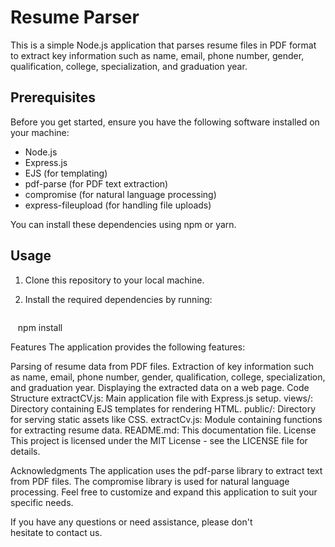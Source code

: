 # Resume Parser

This is a simple Node.js application that parses resume files in PDF format to extract key information such as name, email, phone number, gender, qualification, college, specialization, and graduation year.

## Prerequisites

Before you get started, ensure you have the following software installed on your machine:

- Node.js
- Express.js
- EJS (for templating)
- pdf-parse (for PDF text extraction)
- compromise (for natural language processing)
- express-fileupload (for handling file uploads)

You can install these dependencies using npm or yarn.

## Usage

1. Clone this repository to your local machine.

2. Install the required dependencies by running:

   ```bash
   npm install



Features
The application provides the following features:

Parsing of resume data from PDF files.
Extraction of key information such as name, email, phone number, gender, qualification, college, specialization, and graduation year.
Displaying the extracted data on a web page.
Code Structure
extractCV.js: Main application file with Express.js setup.
views/: Directory containing EJS templates for rendering HTML.
public/: Directory for serving static assets like CSS.
extractCv.js: Module containing functions for extracting resume data.
README.md: This documentation file.
License
This project is licensed under the MIT License - see the LICENSE file for details.

Acknowledgments
The application uses the pdf-parse library to extract text from PDF files.
The compromise library is used for natural language processing.
Feel free to customize and expand this application to suit your specific needs.

If you have any questions or need assistance, please don't hesitate to contact us.